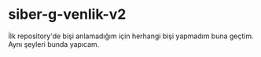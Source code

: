 # siber-g-venlik-v2
İlk repository'de bişi anlamadığım için herhangi bişi yapmadım buna geçtim. Aynı şeyleri bunda yapıcam.
